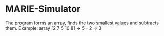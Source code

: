 # MARIE-Simulator
The program forms an array, finds the two smallest values and subtracts them.
Example: array [2 7 5 10 8] -> 5 - 2 -> 3
